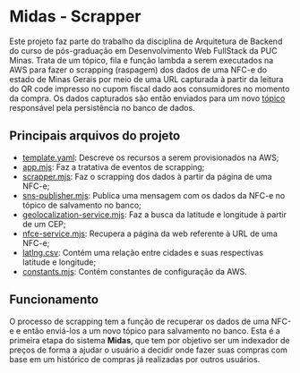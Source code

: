 # Midas - Scrapper

Este projeto faz parte do trabalho da disciplina de Arquitetura de Backend do curso de pós-graduação em Desenvolvimento Web FullStack da PUC Minas. Trata de um tópico, fila e função lambda a serem executados na AWS para fazer o scrapping (raspagem) dos dados de uma NFC-e do estado de Minas Gerais por meio de uma URL capturada à partir da leitura do QR code impresso no cupom fiscal dado aos consumidores no momento da compra. Os dados capturados são então enviados para um novo [tópico](https://github.com/RicardoGPP/dwfs-abeol2-midas-save-data-lambda) responsável pela persistência no banco de dados.

## Principais arquivos do projeto

 - [template.yaml](https://github.com/RicardoGPP/dwfs-abeol2-midas-scrapper-lambda/blob/main/template.yaml): Descreve os recursos a serem provisionados na AWS;
 - [app.mjs](https://github.com/RicardoGPP/dwfs-abeol2-midas-scrapper-lambda/blob/main/app/app.mjs): Faz a tratativa de eventos de scrapping;
 - [scrapper.mjs](https://github.com/RicardoGPP/dwfs-abeol2-midas-scrapper-lambda/blob/main/app/src/core/scrapper.mjs): Faz o scrapping dos dados à partir da página de uma NFC-e;
 - [sns-publisher.mjs](https://github.com/RicardoGPP/dwfs-abeol2-midas-scrapper-lambda/blob/main/app/src/publisher/sns-publisher.mjs): Publica uma mensagem com os dados da NFC-e no tópico de salvamento no banco;
 - [geolocalization-service.mjs](https://github.com/RicardoGPP/dwfs-abeol2-midas-scrapper-lambda/blob/main/app/src/service/geolocalization-service.mjs): Faz a busca da latitude e longitude à partir de um CEP;
 - [nfce-service.mjs](https://github.com/RicardoGPP/dwfs-abeol2-midas-scrapper-lambda/blob/main/app/src/service/nfce-service.mjs): Recupera a página da web referente à URL de uma NFC-e;
 - [latlng.csv](https://github.com/RicardoGPP/dwfs-abeol2-midas-scrapper-lambda/blob/main/app/src/resource/latlng.csv): Contém uma relação entre cidades e suas respectivas latitude e longitude;
 - [constants.mjs](https://github.com/RicardoGPP/dwfs-abeol2-midas-scrapper-lambda/blob/main/app/src/util/constants.mjs): Contém constantes de configuração da AWS.

## Funcionamento

O processo de scrapping tem a função de recuperar os dados de uma NFC-e e então enviá-los a um novo tópico para salvamento no banco. Esta é a primeira etapa do sistema **Midas**, que tem por objetivo ser um indexador de preços de forma a ajudar o usuário a decidir onde fazer suas compras com base em um histórico de compras já realizadas por outros usuários.
